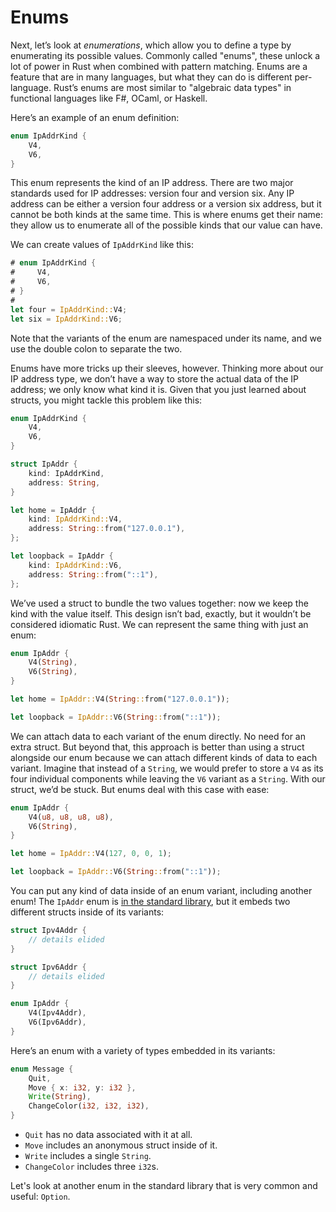 # Enums

Next, let’s look at *enumerations*, which allow you to define a type by
enumerating its possible values. Commonly called "enums", these unlock a lot of
power in Rust when combined with pattern matching. Enums are a feature that are
in many languages, but what they can do is different per-language. Rust’s enums
are most similar to "algebraic data types" in functional languages like F#,
OCaml, or Haskell.

Here’s an example of an enum definition:

```rust
enum IpAddrKind {
    V4,
    V6,
}
```

This enum represents the kind of an IP address. There are two major standards
used for IP addresses: version four and version six. Any IP address can be
either a version four address or a version six address, but it cannot be both
kinds at the same time. This is where enums get their name: they allow us to
enumerate all of the possible kinds that our value can have.

We can create values of `IpAddrKind` like this:

```rust
# enum IpAddrKind {
#     V4,
#     V6,
# }
#
let four = IpAddrKind::V4;
let six = IpAddrKind::V6;
```

Note that the variants of the enum are namespaced under its name, and we use
the double colon to separate the two.

Enums have more tricks up their sleeves, however. Thinking more about our IP
address type, we don’t have a way to store the actual data of the IP address;
we only know what kind it is. Given that you just learned about structs, you
might tackle this problem like this:

```rust
enum IpAddrKind {
    V4,
    V6,
}

struct IpAddr {
    kind: IpAddrKind,
    address: String,
}

let home = IpAddr {
    kind: IpAddrKind::V4,
    address: String::from("127.0.0.1"),
};

let loopback = IpAddr {
    kind: IpAddrKind::V6,
    address: String::from("::1"),
};
```

We’ve used a struct to bundle the two values together: now we keep the kind
with the value itself. This design isn’t bad, exactly, but it wouldn’t be
considered idiomatic Rust. We can represent the same thing with just an enum:

```rust
enum IpAddr {
    V4(String),
    V6(String),
}

let home = IpAddr::V4(String::from("127.0.0.1"));

let loopback = IpAddr::V6(String::from("::1"));
```

We can attach data to each variant of the enum directly. No need for an extra
struct. But beyond that, this approach is better than using a struct alongside
our enum because we can attach different kinds of data to each variant.
Imagine that instead of a `String`, we would prefer to store a `V4` as its four
individual components while leaving the `V6` variant as a `String`. With our
struct, we’d be stuck. But enums deal with this case with ease:

```rust
enum IpAddr {
    V4(u8, u8, u8, u8),
    V6(String),
}

let home = IpAddr::V4(127, 0, 0, 1);

let loopback = IpAddr::V6(String::from("::1"));
```

You can put any kind of data inside of an enum variant, including another enum!
The `IpAddr` enum is [in the standard library][IpAddr], but it embeds two
different structs inside of its variants:

```rust
struct Ipv4Addr {
    // details elided
}

struct Ipv6Addr {
    // details elided
}

enum IpAddr {
    V4(Ipv4Addr),
    V6(Ipv6Addr),
}
```

[IpAddr]: http://doc.rust-lang.org/std/net/enum.IpAddr.html

Here’s an enum with a variety of types embedded in its variants:

```rust
enum Message {
    Quit,
    Move { x: i32, y: i32 },
    Write(String),
    ChangeColor(i32, i32, i32),
}
```

* `Quit` has no data associated with it at all.
* `Move` includes an anonymous struct inside of it.
* `Write` includes a single `String`.
* `ChangeColor` includes three `i32`s.

Let's look at another enum in the standard library that is very common and
useful: `Option`.










